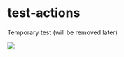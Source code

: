 # test-actions
Temporary test (will be removed later)

![](https://github.com/mar10/test-actions/workflows/Node%20CI/badge.svg)

